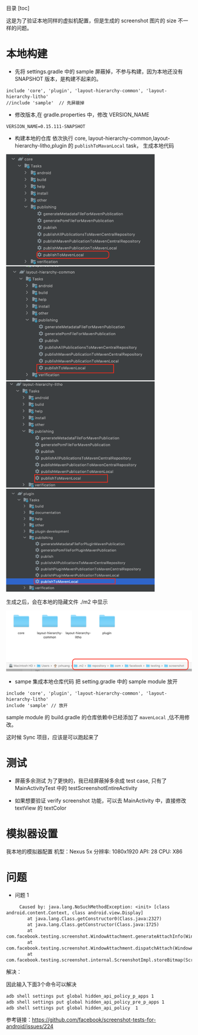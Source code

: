 
目录
[toc]


这是为了验证本地同样的虚拟机配置，但是生成的 screenshot 图片的 size  不一样的问题。


# 本地构建
- 先将 settings.gradle 中的 sample 屏蔽掉，不参与构建，因为本地还没有 SNAPSHOT 版本，是构建不起来的。

```
include 'core', 'plugin', 'layout-hierarchy-common', 'layout-hierarchy-litho'
//include 'sample'  // 先屏蔽掉
```
- 修改版本,在 gradle.properties 中，修改 VERSION_NAME

```
VERSION_NAME=0.15.111-SNAPSHOT
```

- 构建本地的仓库
依次执行 core, layout-hierarchy-common,layout-hierarchy-litho,plugin 的 `publishToMavanLocal` task， 生成本地代码

<img src="image/image-1.png" width="80%" height="50%">
<img src="image/image-2.png" width="80%" height="50%">
<img src="image/image-3.png" width="80%" height="50%">
<img src="image/image-4.png" width="80%" height="50%">

 生成之后，会在本地的隐藏文件 ./m2  中显示

 <img src="image/image-5.png" width="100%" height="30%">


- sampe 集成本地仓库代码
把 setting.gradle 中的 sample module 放开

```
include 'core', 'plugin', 'layout-hierarchy-common', 'layout-hierarchy-litho'
include 'sample' // 放开
```

sample module 的 build.gradle 的仓库依赖中已经添加了 `mavenLocal` ,估不用修改。

这时候 Sync 项目，应该是可以跑起来了

# 测试

 - 屏蔽多余测试
为了更快的，我已经屏蔽掉多余成 test case, 只有了 MainActivityTest 中的 testScreenshotEntireActivity

- 如果想要验证 verify screenshot 功能，可以去 MainActivity 中，直接修改 textView 的 textColor 

# 模拟器设置
我本地的模拟器配置
机型：Nexus 5x
分辨率: 1080x1920
API: 28
CPU: X86


# 问题

- 问题 1

```
     Caused by: java.lang.NoSuchMethodException: <init> [class android.content.Context, class android.view.Display]
        at java.lang.Class.getConstructor0(Class.java:2327)
        at java.lang.Class.getConstructor(Class.java:1725)
        at com.facebook.testing.screenshot.WindowAttachment.generateAttachInfo(WindowAttachment.java:163)
        at com.facebook.testing.screenshot.WindowAttachment.dispatchAttach(WindowAttachment.java:89) 
        at com.facebook.testing.screenshot.internal.ScreenshotImpl.storeBitmap(ScreenshotImpl.java:182) 
```
解决：

因此输入下面3个命令可以解决

```
adb shell settings put global hidden_api_policy_p_apps 1
adb shell settings put global hidden_api_policy_pre_p_apps 1
adb shell settings put global hidden_api_policy  1
```
参考链接：https://github.com/facebook/screenshot-tests-for-android/issues/224

